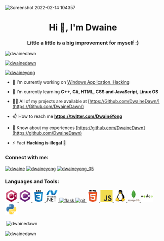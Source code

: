 <!---
DwaineDawn/DwaineDawn is a ✨ special ✨ repository because its `README.md` (this file) appears on your GitHub profile.
You can click the Preview link to take a look at your changes.
--->

![Screenshot 2022-02-14 104357](https://user-images.githubusercontent.com/76231245/153791335-757d4c54-5ee5-4dba-b011-3b1e33239169.png)

<h1 align="center">Hi 👋, I'm Dwaine</h1>
<h3 align="center">Little a little is a big improvement for myself :)</h3>

<p align="left"> <img src="https://komarev.com/ghpvc/?username=dwainedawn&label=Profile%20views&color=0e75b6&style=flat" alt="dwainedawn" /> </p>

<p align="left"> <a href="https://github.com/ryo-ma/github-profile-trophy"><img src="https://github-profile-trophy.vercel.app/?username=dwainedawn" alt="dwainedawn" /></a> </p>

<p align="left"> <a href="https://twitter.com/dwaineyong" target="blank"><img src="https://img.shields.io/twitter/follow/dwaineyong?logo=twitter&style=for-the-badge" alt="dwaineyong" /></a> </p>

- 🔭 I’m currently working on [Windows Application, Hacking](https://github.com/DwaineDawn/Imgui-dx9-menu)

- 🌱 I’m currently learning **C++, C#, HTML, CSS and JavaScript, Linux OS**

- 👨‍💻 All of my projects are available at [https://Github.com/DwaineDawn/](https://Github.com/DwaineDawn/)

- 📫 How to reach me **https://twitter.com/DwaineYong**

- 📄 Know about my experiences [https://github.com/DwaineDawn](https://github.com/DwaineDawn)

- ⚡ Fact **Hacking is illegal 💩**

<h3 align="left">Connect with me:</h3>
<p align="left">
<a href="https://dev.to/dwaine" target="blank"><img align="center" src="https://raw.githubusercontent.com/rahuldkjain/github-profile-readme-generator/master/src/images/icons/Social/devto.svg" alt="dwaine" height="30" width="40" /></a>
<a href="https://twitter.com/dwaineyong" target="blank"><img align="center" src="https://raw.githubusercontent.com/rahuldkjain/github-profile-readme-generator/master/src/images/icons/Social/twitter.svg" alt="dwaineyong" height="30" width="40" /></a>
<a href="https://instagram.com/dwaineyong_05" target="blank"><img align="center" src="https://raw.githubusercontent.com/rahuldkjain/github-profile-readme-generator/master/src/images/icons/Social/instagram.svg" alt="dwaineyong_05" height="30" width="40" /></a>
</p>

<h3 align="left">Languages and Tools:</h3>
<p align="left"> <a href="https://www.w3schools.com/cpp/" target="_blank" rel="noreferrer"> <img src="https://raw.githubusercontent.com/devicons/devicon/master/icons/cplusplus/cplusplus-original.svg" alt="cplusplus" width="40" height="40"/> </a> <a href="https://www.w3schools.com/cs/" target="_blank" rel="noreferrer"> <img src="https://raw.githubusercontent.com/devicons/devicon/master/icons/csharp/csharp-original.svg" alt="csharp" width="40" height="40"/> </a> <a href="https://www.w3schools.com/css/" target="_blank" rel="noreferrer"> <img src="https://raw.githubusercontent.com/devicons/devicon/master/icons/css3/css3-original-wordmark.svg" alt="css3" width="40" height="40"/> </a> <a href="https://dotnet.microsoft.com/" target="_blank" rel="noreferrer"> <img src="https://raw.githubusercontent.com/devicons/devicon/master/icons/dot-net/dot-net-original-wordmark.svg" alt="dotnet" width="40" height="40"/> </a> <a href="https://flask.palletsprojects.com/" target="_blank" rel="noreferrer"> <img src="https://www.vectorlogo.zone/logos/pocoo_flask/pocoo_flask-icon.svg" alt="flask" width="40" height="40"/> </a> <a href="https://git-scm.com/" target="_blank" rel="noreferrer"> <img src="https://www.vectorlogo.zone/logos/git-scm/git-scm-icon.svg" alt="git" width="40" height="40"/> </a> <a href="https://www.w3.org/html/" target="_blank" rel="noreferrer"> <img src="https://raw.githubusercontent.com/devicons/devicon/master/icons/html5/html5-original-wordmark.svg" alt="html5" width="40" height="40"/> </a> <a href="https://developer.mozilla.org/en-US/docs/Web/JavaScript" target="_blank" rel="noreferrer"> <img src="https://raw.githubusercontent.com/devicons/devicon/master/icons/javascript/javascript-original.svg" alt="javascript" width="40" height="40"/> </a> <a href="https://www.linux.org/" target="_blank" rel="noreferrer"> <img src="https://raw.githubusercontent.com/devicons/devicon/master/icons/linux/linux-original.svg" alt="linux" width="40" height="40"/> </a> <a href="https://www.mongodb.com/" target="_blank" rel="noreferrer"> <img src="https://raw.githubusercontent.com/devicons/devicon/master/icons/mongodb/mongodb-original-wordmark.svg" alt="mongodb" width="40" height="40"/> </a> <a href="https://nodejs.org" target="_blank" rel="noreferrer"> <img src="https://raw.githubusercontent.com/devicons/devicon/master/icons/nodejs/nodejs-original-wordmark.svg" alt="nodejs" width="40" height="40"/> </a> <a href="https://www.python.org" target="_blank" rel="noreferrer"> <img src="https://raw.githubusercontent.com/devicons/devicon/master/icons/python/python-original.svg" alt="python" width="40" height="40"/> </a> </p>

<p>&nbsp;<img align="center" src="https://github-readme-stats.vercel.app/api?username=dwainedawn&show_icons=true&locale=en" alt="dwainedawn" /></p>

<p><img align="center" src="https://github-readme-streak-stats.herokuapp.com/?user=dwainedawn&" alt="dwainedawn" /></p>
